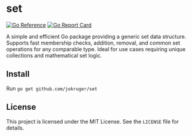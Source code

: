 # set

[![Go Reference](https://pkg.go.dev/badge/github.com/jokruger/set.svg)](https://pkg.go.dev/github.com/jokruger/set)
[![Go Report Card](https://goreportcard.com/badge/github.com/jokruger/set)](https://goreportcard.com/report/github.com/jokruger/set)

A simple and efficient Go package providing a generic set data structure. Supports fast membership checks, addition, removal, and common set operations for any comparable type. Ideal for use cases requiring unique collections and mathematical set logic.

## Install

Run `go get github.com/jokruger/set`

## License

This project is licensed under the MIT License. See the `LICENSE` file for details.
